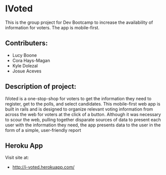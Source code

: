 # IVoted
This is the group project for Dev Bootcamp to increase the availability of information for voters. The app is mobile-first.

## Contributers:
* Lucy Boone
* Cora Hays-Magan
* Kyle Dolezal
* Josue Aceves


## Description of project:
IVoted is a one-stop-shop for voters to get the information they need to register, get to the polls, and select candidates. This mobile-first web app is built in rails and is designed to organize relevant voting information from across the web for voters at the click of a button. Although it was necessary to scour the web, pulling together disparate sources of data to present each user with the information they need, the app presents data to the user in the form of a simple, user-friendly report


## Heroku App
Visit site at:
* http://i-voted.herokuapp.com/


